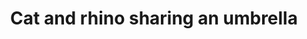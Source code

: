 ---
layout: posts
title: Cat and rhino sharing an umbrella
image: "img/content/2014-03-03-catrhino-<!--format-->"
---